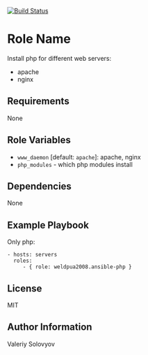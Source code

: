 [![Build Status](https://travis-ci.org/weldpua2008/ansible-php.svg?branch=master)](https://travis-ci.org/weldpua2008/ansible-php)

Role Name
========

Install php for different web servers:
 - apache
 - nginx
 
Requirements
------------

None

Role Variables
--------------

* `www_daemon` [default: `apache`]: apache, nginx
* `php_modules` - which php modules install

Dependencies
------------

None

Example Playbook
-------------------------

Only php:

    - hosts: servers
      roles:
         - { role: weldpua2008.ansible-php }


License
-------

MIT

Author Information
------------------

Valeriy Solovyov 